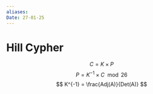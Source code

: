 ```yaml
---
aliases: 
Date: 27-01-25
---
```

# Hill Cypher

$$
C = K\times P 
$$
$$
P = K^{-1} \times C \mod 26
$$
$$
K^{-1} = \frac{Adj(A)}{Det(A)}
$$


